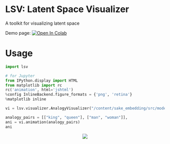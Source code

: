 LSV: Latent Space Visualizer
====
A toolkit for visualizing latent space

Demo page: [![Open In Colab](https://colab.research.google.com/assets/colab-badge.svg)](https://colab.research.google.com/drive/1xPM_jG0PpLHjdv2YT08bzX8X80OXRHGS?usp=sharing)

# Usage
```python
import lsv

# for Jupyter
from IPython.display import HTML
from matplotlib import rc 
rc('animation', html='jshtml') 
%config InlineBackend.figure_formats = {'png', 'retina'}
%matplotlib inline

vi = lsv.visualizer.AnalogyVisualizer("/content/sake_embedding/src/model.txt")

analogy_pairs = [["king", "queen"], ["man", "woman"]], 
ani = vi.animation(analogy_pairs)
ani
```
<div align="center">
<img src=https://github.com/yoichi1484/lsv/blob/main/docs/images/lsv_example1.gif "visualize_example">
</div>
